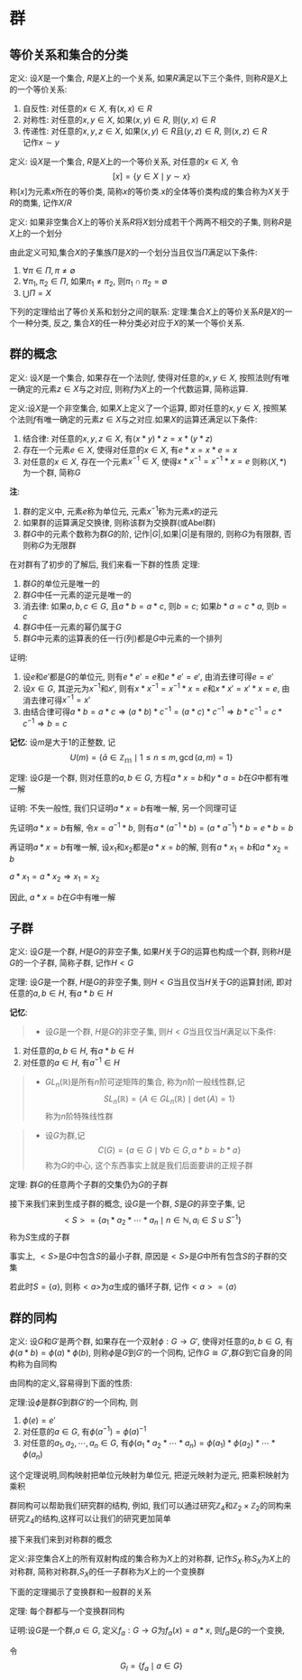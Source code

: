 # 群

## 等价关系和集合的分类

定义: 设$X$是一个集合, $R$是$X$上的一个关系, 如果$R$满足以下三个条件, 则称$R$是$X$上的一个等价关系:
1. 自反性: 对任意的$x \in X$, 有$(x, x) \in R$
2. 对称性: 对任意的$x, y \in X$, 如果$(x, y) \in R$, 则$(y, x) \in R$
3. 传递性: 对任意的$x, y, z \in X$, 如果$(x, y) \in R$且$(y, z) \in R$, 则$(x, z) \in R$    
记作$x \sim y$

定义: 设$X$是一个集合, $R$是$X$上的一个等价关系, 对任意的$x \in X$, 令
$$
[x] = \{ y \in X \mid y \sim x \}
$$
称$[x]$为元素$x$所在的等价类, 简称$x$的等价类.x的全体等价类构成的集合称为$X$关于$R$的商集, 记作$X/R$

定义: 如果非空集合$X$上的等价关系$R$将$X$划分成若干个两两不相交的子集, 则称$R$是$X$上的一个划分

由此定义可知,集合$X$的子集族$\Pi$是$X$的一个划分当且仅当$\Pi$满足以下条件:
1. $\forall \pi \in \Pi, \pi \neq \emptyset$
2. $\forall \pi_1, \pi_2 \in \Pi$, 如果$\pi_1 \neq \pi_2$, 则$\pi_1 \cap \pi_2 = \emptyset$
3. $\bigcup \Pi = X$

下列的定理给出了等价关系和划分之间的联系:
定理:集合$X$上的等价关系$R$是$X$的一个一种分类, 反之, 集合$X$的任一种分类必对应于$X$的某一个等价关系.

## 群的概念

定义: 设$X$是一个集合, 如果存在一个法则$f$, 使得对任意的$x, y \in X$, 按照法则$f$有唯一确定的元素$z \in X$与之对应, 则称$f$为$X$上的一个代数运算, 简称运算.

定义:设$X$是一个非空集合, 如果$X$上定义了一个运算, 即对任意的$x, y \in X$, 按照某个法则$f$有唯一确定的元素$z \in X$与之对应.如果$X$的运算还满足以下条件:
1. 结合律: 对任意的$x, y, z \in X$, 有$(x * y) * z = x * (y * z)$
2. 存在一个元素$e \in X$, 使得对任意的$x \in X$, 有$e * x = x * e = x$
3. 对任意的$x \in X$, 存在一个元素$x^{-1} \in X$, 使得$x * x^{-1} = x^{-1} * x = e$
则称$(X, *)$为一个群, 简称$G$

**注**: 

1. 群的定义中, 元素$e$称为单位元, 元素$x^{-1}$称为元素$x$的逆元
2. 如果群的运算满足交换律, 则称该群为交换群(或Abel群)
3. 群$G$中的元素个数称为群$G$的阶, 记作$|G|$,如果$|G|$是有限的, 则称$G$为有限群, 否则称$G$为无限群

在对群有了初步的了解后, 我们来看一下群的性质
定理:
1. 群$G$的单位元是唯一的
2. 群$G$中任一元素的逆元是唯一的
3. 消去律: 如果$a, b, c \in G$, 且$a * b = a * c$, 则$b = c$; 如果$b * a = c * a$, 则$b = c$
4. 群$G$中任一元素的幂仍属于$G$
5. 群$G$中元素的运算表的任一行(列)都是$G$中元素的一个排列

证明:
1. 设$e$和$e'$都是$G$的单位元, 则有$e * e' = e$和$e * e' = e'$, 由消去律可得$e = e'$
2. 设$x \in G$, 其逆元为$x^{-1}$和$x'$, 则有$x * x^{-1} = x^{-1} * x = e$和$x * x' = x' * x = e$, 由消去律可得$x^{-1} = x'$
3. 由结合律可得$a * b = a * c \Rightarrow (a * b) * c^{-1} = (a * c) * c^{-1} \Rightarrow b * c^{-1} = c * c^{-1} \Rightarrow b = c$

**记忆**:
设$m$是大于1的正整数, 记$$U(m) = \{ \bar{a} \in \mathbb{Z_m} \mid 1 \leq n \leq m, \gcd(a, m) = 1 \}$$

定理: 设$G$是一个群, 则对任意的$a, b \in G$, 方程$a * x = b$和$y * a = b$在$G$中都有唯一解

证明: 不失一般性, 我们只证明$a * x = b$有唯一解, 另一个同理可证

先证明$a * x = b$有解, 令$x = a^{-1} * b$, 则有$a * (a^{-1} * b) = (a * a^{-1}) * b = e * b = b$

再证明$a * x = b$有唯一解, 设$x_1$和$x_2$都是$a * x = b$的解, 则有$a * x_1 = b$和$a * x_2 = b$

$a * x_1 = a * x_2 \Rightarrow x_1 = x_2$

因此, $a * x = b$在$G$中有唯一解

## 子群

定义: 设$G$是一个群, $H$是$G$的非空子集, 如果$H$关于$G$的运算也构成一个群, 则称$H$是$G$的一个子群, 简称子群, 记作$H < G$

定理: 设$G$是一个群, $H$是$G$的非空子集, 则$H < G$当且仅当$H$关于$G$的运算封闭, 即对任意的$a, b \in H$, 有$a * b \in H$

**记忆**:
>+ 设$G$是一个群, $H$是$G$的非空子集, 则$H < G$当且仅当$H$满足以下条件:
1. 对任意的$a, b \in H$, 有$a * b \in H$
2. 对任意的$a \in H$, 有$a^{-1} \in H$


>+ $GL_n(\mathbb{R})$是所有$n$阶可逆矩阵的集合, 称为$n$阶一般线性群,记
$$SL_n(\mathbb{R}) = \{ A \in GL_n(\mathbb{R}) \mid \det(A) = 1 \}$$
称为$n$阶特殊线性群

>+ 设$G$为群,记
$$C(G) = \{ a \in G \mid \forall b \in G, a * b = b * a \}$$
称为$G$的中心, 这个东西事实上就是我们后面要讲的正规子群

定理: 群$G$的任意两个子群的交集仍为$G$的子群

接下来我们来到生成子群的概念, 设$G$是一个群, $S$是$G$的非空子集, 记
$$<S> = \{ a_1 * a_2 * \cdots * a_n \mid n \in \mathbb{N}, a_i \in S \cup S^{-1} \}$$
称为$S$生成的子群

事实上, $<S>$是$G$中包含$S$的最小子群, 原因是$<S>$是$G$中所有包含$S$的子群的交集

若此时$S = \{a\}$, 则称$<a>$为$a$生成的循环子群, 记作$<a> = \langle a \rangle$

## 群的同构

定义: 设$G$和$G'$是两个群, 如果存在一个双射$\phi: G \to G'$, 使得对任意的$a, b \in G$, 有$\phi(a * b) = \phi(a) * \phi(b)$, 则称$\phi$是$G$到$G'$的一个同构, 记作$G \cong G'$,群$G$到它自身的同构称为自同构

由同构的定义,容易得到下面的性质:

定理:设$\phi$是群$G$到群$G'$的一个同构, 则
1. $\phi(e) = e'$
2. 对任意的$a \in G$, 有$\phi(a^{-1}) = \phi(a)^{-1}$
3. 对任意的$a_1, a_2, \cdots, a_n \in G$, 有$\phi(a_1 * a_2 * \cdots * a_n) = \phi(a_1) * \phi(a_2) * \cdots * \phi(a_n)$

这个定理说明,同构映射把单位元映射为单位元, 把逆元映射为逆元, 把乘积映射为乘积

群同构可以帮助我们研究群的结构, 例如, 我们可以通过研究$\mathbb{Z}_4$和$\mathbb{Z}_2 \times \mathbb{Z}_2$的同构来研究$\mathbb{Z}_4$的结构,这样可以让我们的研究更加简单

接下来我们来到对称群的概念

定义:非空集合$X$上的所有双射构成的集合称为$X$上的对称群, 记作$S_X$.称$S_X$为$X$上的对称群, 简称对称群,$S_X$的任一子群称为$X$上的一个变换群

下面的定理揭示了变换群和一般群的关系

定理: 每个群都与一个变换群同构

证明:设$G$是一个群,$a\in G$, 定义$f_a: G \to G$为$f_a(x) = a * x$, 则$f_a$是$G$的一个变换,

令$$G_l = \{ f_a \mid a \in G \}$$
